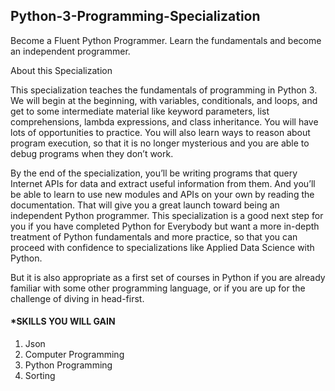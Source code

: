 ## Python-3-Programming-Specialization
Become a Fluent Python Programmer. Learn the fundamentals and become an independent programmer. 

About this Specialization

This specialization teaches the fundamentals of programming in Python 3. We will begin at the beginning, with variables, conditionals, and loops, and get to some intermediate material like keyword parameters, list comprehensions, lambda expressions, and class inheritance. You will have lots of opportunities to practice. You will also learn ways to reason about program execution, so that it is no longer mysterious and you are able to debug programs when they don’t work.

By the end of the specialization, you’ll be writing programs that query Internet APIs for data and extract useful information from them. And you’ll be able to learn to use new modules and APIs on your own by reading the documentation. That will give you a great launch toward being an independent Python programmer. This specialization is a good next step for you if you have completed Python for Everybody but want a more in-depth treatment of Python fundamentals and more practice, so that you can proceed with confidence to specializations like Applied Data Science with Python.

But it is also appropriate as a first set of courses in Python if you are already familiar with some other programming language, or if you are up for the challenge of diving in head-first.

#### *SKILLS YOU WILL GAIN
1. Json
2. Computer Programming
3. Python Programming
4. Sorting
